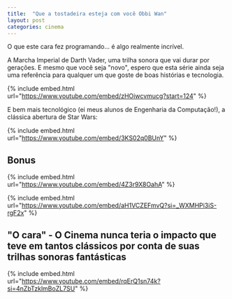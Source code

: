 ```yaml
---
title:  "Que a tostadeira esteja com você Obbi Wan"
layout: post
categories: cinema 
---
```


O que este cara fez programando... é algo realmente incrível. 


A Marcha Imperial de Darth Vader, uma trilha sonora que vai durar por gerações. E mesmo que você seja "novo", espero que esta série ainda seja uma referência para qualquer um que goste de boas histórias e tecnologia.  


{% include embed.html url="https://www.youtube.com/embed/zHOiwcvmucg?start=124" %}

E bem mais tecnológico (ei meus alunos de Engenharia da Computação!), a clássica abertura de Star Wars: 

{% include embed.html url="https://www.youtube.com/embed/3KS02q0BUnY" %}

## Bonus 

{% include embed.html url="https://www.youtube.com/embed/4Z3r9X8OahA" %}

{% include embed.html url="https://www.youtube.com/embed/aH1VCZEFmvQ?si=_WXMHPi3iS-rgF2x" %}

## "O cara" - O Cinema nunca teria o impacto que teve em tantos clássicos por conta de suas trilhas sonoras fantásticas

{% include embed.html url="https://www.youtube.com/embed/rqErQ1sn74k?si=4nZbTzklmBoZL7SU" %}
